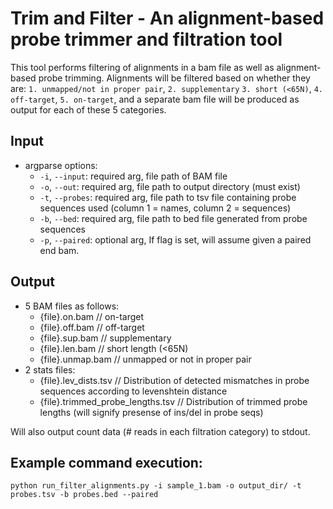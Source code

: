 # Trim and Filter - An alignment-based probe trimmer and filtration tool

This tool performs filtering of alignments in a bam file as well as alignment-based probe trimming. Alignments will be filtered based on whether they are: ```1. unmapped/not in proper pair```, ```2. supplementary``` ```3. short (<65N)```, ```4. off-target```, ```5. on-target```, and a separate bam file will be produced as output for each of these 5 categories.  

## Input 
- argparse options:
    - ```-i```, ```--input```: required arg, file path of BAM file
    - ```-o```, ```--out```: required arg, file path to output directory (must exist)
    - ```-t```, ```--probes```: required arg, file path to tsv file containing probe sequences used (column 1 = names, column 2 = sequences)
    - ```-b```, ```--bed```: required arg, file path to bed file generated from probe sequences
    - ```-p```, ```--paired```: optional arg, If flag is set, will assume given a paired end bam.

## Output
- 5 BAM files as follows:
    - {file}.on.bam // on-target 
    - {file}.off.bam // off-target 
    - {file}.sup.bam // supplementary 
    - {file}.len.bam // short length (<65N)
    - {file}.unmap.bam // unmapped or not in proper pair
- 2 stats files:
    - {file}.lev_dists.tsv // Distribution of detected mismatches in probe sequences according to levenshtein distance
    - {file}.trimmed_probe_lengths.tsv // Distribution of trimmed probe lengths (will signify presense of ins/del in probe seqs)

Will also output count data (# reads in each filtration category) to stdout.

## Example command execution:
```
python run_filter_alignments.py -i sample_1.bam -o output_dir/ -t probes.tsv -b probes.bed --paired
```
